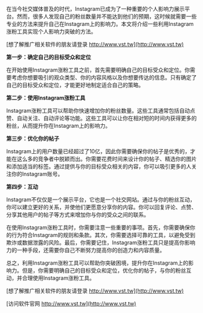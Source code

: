 在当今社交媒体普及的时代，Instagram已成为了一种重要的个人影响力展示平台。然而，很多人发现自己的粉丝数量并不能达到他们的预期，这时候就需要一些专业的方法来提升自己在Instagram上的影响力。本文将介绍一些利用Instagram涨粉工具实现个人影响力突破的方法。

[想了解推广相关软件的朋友请登录 http://www.vst.tw](http://www.vst.tw)

**第一步：确定自己的目标受众和定位**

在开始使用Instagram涨粉工具之前，首先需要明确自己的目标受众和定位。你需要考虑你想要吸引的观众类型、你的内容风格以及你想要传达的信息。只有确定了自己的目标受众和定位，才能更好地制定适合自己的策略。

**第二步：使用Instagram涨粉工具**

Instagram涨粉工具可以帮助你快速增加你的粉丝数量。这些工具通常包括自动点赞、自动关注、自动评论等功能。这些工具可以让你在相对短的时间内获得更多的粉丝，从而提升你在Instagram上的影响力。

**第三步：优化你的帖子**

Instagram上的用户数量已经超过了10亿，因此你需要确保你的帖子是优秀的，才能在这么多的竞争者中脱颖而出。你需要花费时间来设计你的帖子、精选你的图片和添加适当的标签。通过提供与你的目标受众相关的内容，你可以吸引更多的人关注你的Instagram账号。

**第四步：互动**

Instagram不仅仅是一个展示平台，它也是一个社交网站。通过与你的粉丝互动，你可以建立更好的关系，并使他们更愿意分享你的内容。你可以回复评论、点赞、分享其他用户的帖子等方式来增加你与你的受众之间的联系。

在使用Instagram涨粉工具时，你需要注意一些重要的事项。首先，你需要确保你的行为符合Instagram的规则和条款。其次，你需要选择可靠的工具，以避免受到欺诈或数据泄露的风险。最后，你需要记住，Instagram涨粉工具只是提高你影响力的一种手段，还需要你自己不断努力提高你的创造力和内容质量。

总之，利用Instagram涨粉工具可以帮助你突破困境，提升你在Instagram上的影响力。但是，你需要明确自己的目标受众和定位，优化你的帖子，与你的粉丝互动，并合理使用Instagram涨粉工具。

[想了解推广相关软件的朋友请登录 http://www.vst.tw](http://www.vst.tw)


[访问软件官网 http://www.vst.tw](http://www.vst.tw)
